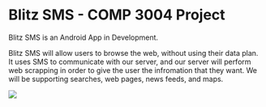 # Blitz SMS - COMP 3004 Project

Blitz SMS is an Android App in Development.

Blitz SMS will allow users to browse the web, without using their data plan. It uses SMS to communicate with our server, and our server will perform web scrapping in order to give the user the infromation that they want. We will be supporting searches, web pages, news feeds, and maps.

![](https://i.imgur.com/SDqgBkg.png)
